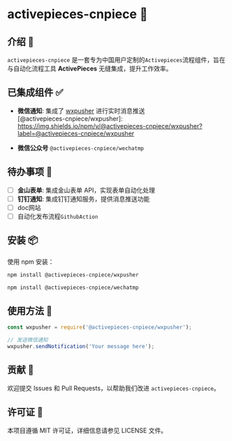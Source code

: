 
# activepieces-cnpiece 🎉

## 介绍 🌟
`activepieces-cnpiece` 是一套专为中国用户定制的`Activepieces`流程组件，旨在与自动化流程工具 **ActivePieces** 无缝集成，提升工作效率。

## 已集成组件 ✅
- **微信通知**: 集成了 [wxpusher](https://wxpusher.zjiecode.com/) 进行实时消息推送  
 [@activepieces-cnpiece/wxpusher]: https://img.shields.io/npm/v/@activepieces-cnpiece/wxpusher?label=@activepieces-cnpiece/wxpusher


- **微信公众号**
```@activepieces-cnpiece/wechatmp```

[@activepieces-cnpiece/wechatmp]: https://img.shields.io/npm/v/@activepieces-cnpiece/wechatmp?label=@activepieces-cnpiece/wechatmp


## 待办事项 📝
- [ ] **金山表单**: 集成金山表单 API，实现表单自动化处理
- [ ] **钉钉通知**: 集成钉钉通知服务，提供消息推送功能
- [ ] doc网站
- [ ] 自动化发布流程`GithubAction`

## 安装 📦
使用 npm 安装：
```bash
npm install @activepieces-cnpiece/wxpusher
```
```bash
npm install @activepieces-cnpiece/wechatmp
```

## 使用方法 🚀
```javascript
const wxpusher = require('@activepieces-cnpiece/wxpusher');

// 发送微信通知
wxpusher.sendNotification('Your message here');
```

## 贡献 🙌
欢迎提交 Issues 和 Pull Requests，以帮助我们改进 `activepieces-cnpiece`。

## 许可证 📄
本项目遵循 MIT 许可证，详细信息请参见 LICENSE 文件。
 